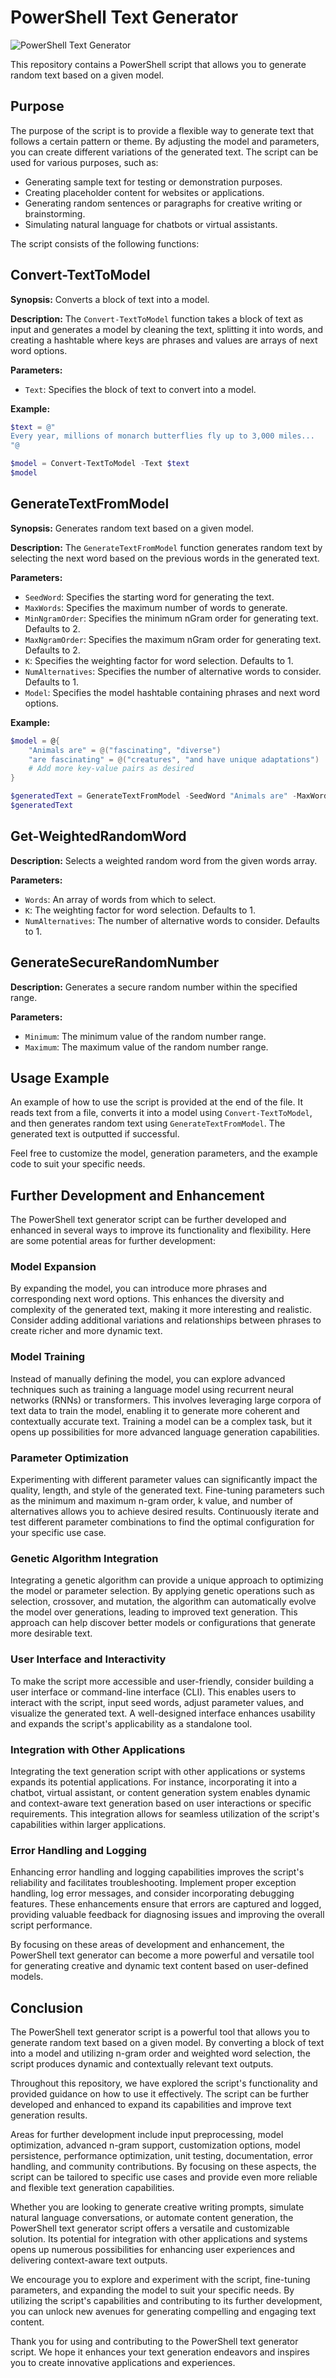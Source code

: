 # PowerShell Text Generator

![PowerShell Text Generator](https://github.com/voytas75/TextGenerator-PowerShell/blob/master/images/letters_dust.png?raw=true "PowerShell Text Generator")

This repository contains a PowerShell script that allows you to generate random text based on a given model. 

## Purpose

The purpose of the script is to provide a flexible way to generate text that follows a certain pattern or theme. By adjusting the model and parameters, you can create different variations of the generated text. The script can be used for various purposes, such as:

- Generating sample text for testing or demonstration purposes.
- Creating placeholder content for websites or applications.
- Generating random sentences or paragraphs for creative writing or brainstorming.
- Simulating natural language for chatbots or virtual assistants.

The script consists of the following functions:

## Convert-TextToModel

**Synopsis:** Converts a block of text into a model.

**Description:** The `Convert-TextToModel` function takes a block of text as input and generates a model by cleaning the text, splitting it into words, and creating a hashtable where keys are phrases and values are arrays of next word options.

**Parameters:**

- `Text`: Specifies the block of text to convert into a model.

**Example:**

```powershell
$text = @"
Every year, millions of monarch butterflies fly up to 3,000 miles...
"@

$model = Convert-TextToModel -Text $text
$model
```

## GenerateTextFromModel

**Synopsis:** Generates random text based on a given model.

**Description:** The `GenerateTextFromModel` function generates random text by selecting the next word based on the previous words in the generated text.

**Parameters:**

- `SeedWord`: Specifies the starting word for generating the text.
- `MaxWords`: Specifies the maximum number of words to generate.
- `MinNgramOrder`: Specifies the minimum nGram order for generating text. Defaults to 2.
- `MaxNgramOrder`: Specifies the maximum nGram order for generating text. Defaults to 2.
- `K`: Specifies the weighting factor for word selection. Defaults to 1.
- `NumAlternatives`: Specifies the number of alternative words to consider. Defaults to 1.
- `Model`: Specifies the model hashtable containing phrases and next word options.

**Example:**

```powershell
$model = @{
    "Animals are" = @("fascinating", "diverse")
    "are fascinating" = @("creatures", "and have unique adaptations")
    # Add more key-value pairs as desired
}

$generatedText = GenerateTextFromModel -SeedWord "Animals are" -MaxWords 10 -Model $model
$generatedText
```

## Get-WeightedRandomWord

**Description:** Selects a weighted random word from the given words array.

**Parameters:**

- `Words`: An array of words from which to select.
- `K`: The weighting factor for word selection. Defaults to 1.
- `NumAlternatives`: The number of alternative words to consider. Defaults to 1.

## GenerateSecureRandomNumber

**Description:** Generates a secure random number within the specified range.

**Parameters:**

- `Minimum`: The minimum value of the random number range.
- `Maximum`: The maximum value of the random number range.

## Usage Example

An example of how to use the script is provided at the end of the file. It reads text from a file, converts it into a model using `Convert-TextToModel`, and then generates random text using `GenerateTextFromModel`. The generated text is outputted if successful.

Feel free to customize the model, generation parameters, and the example code to suit your specific needs.

## Further Development and Enhancement

The PowerShell text generator script can be further developed and enhanced in several ways to improve its functionality and flexibility. Here are some potential areas for further development:

### Model Expansion

By expanding the model, you can introduce more phrases and corresponding next word options. This enhances the diversity and complexity of the generated text, making it more interesting and realistic. Consider adding additional variations and relationships between phrases to create richer and more dynamic text.

### Model Training

Instead of manually defining the model, you can explore advanced techniques such as training a language model using recurrent neural networks (RNNs) or transformers. This involves leveraging large corpora of text data to train the model, enabling it to generate more coherent and contextually accurate text. Training a model can be a complex task, but it opens up possibilities for more advanced language generation capabilities.

### Parameter Optimization

Experimenting with different parameter values can significantly impact the quality, length, and style of the generated text. Fine-tuning parameters such as the minimum and maximum n-gram order, k value, and number of alternatives allows you to achieve desired results. Continuously iterate and test different parameter combinations to find the optimal configuration for your specific use case.

### Genetic Algorithm Integration

Integrating a genetic algorithm can provide a unique approach to optimizing the model or parameter selection. By applying genetic operations such as selection, crossover, and mutation, the algorithm can automatically evolve the model over generations, leading to improved text generation. This approach can help discover better models or configurations that generate more desirable text.

### User Interface and Interactivity

To make the script more accessible and user-friendly, consider building a user interface or command-line interface (CLI). This enables users to interact with the script, input seed words, adjust parameter values, and visualize the generated text. A well-designed interface enhances usability and expands the script's applicability as a standalone tool.

### Integration with Other Applications

Integrating the text generation script with other applications or systems expands its potential applications. For instance, incorporating it into a chatbot, virtual assistant, or content generation system enables dynamic and context-aware text generation based on user interactions or specific requirements. This integration allows for seamless utilization of the script's capabilities within larger applications.

### Error Handling and Logging

Enhancing error handling and logging capabilities improves the script's reliability and facilitates troubleshooting. Implement proper exception handling, log error messages, and consider incorporating debugging features. These enhancements ensure that errors are captured and logged, providing valuable feedback for diagnosing issues and improving the overall script performance.

By focusing on these areas of development and enhancement, the PowerShell text generator can become a more powerful and versatile tool for generating creative and dynamic text content based on user-defined models.

## Conclusion

The PowerShell text generator script is a powerful tool that allows you to generate random text based on a given model. By converting a block of text into a model and utilizing n-gram order and weighted word selection, the script produces dynamic and contextually relevant text outputs.

Throughout this repository, we have explored the script's functionality and provided guidance on how to use it effectively. The script can be further developed and enhanced to expand its capabilities and improve text generation results.

Areas for further development include input preprocessing, model optimization, advanced n-gram support, customization options, model persistence, performance optimization, unit testing, documentation, error handling, and community contributions. By focusing on these aspects, the script can be tailored to specific use cases and provide even more reliable and flexible text generation capabilities.

Whether you are looking to generate creative writing prompts, simulate natural language conversations, or automate content generation, the PowerShell text generator script offers a versatile and customizable solution. Its potential for integration with other applications and systems opens up numerous possibilities for enhancing user experiences and delivering context-aware text outputs.

We encourage you to explore and experiment with the script, fine-tuning parameters, and expanding the model to suit your specific needs. By utilizing the script's capabilities and contributing to its further development, you can unlock new avenues for generating compelling and engaging text content.

Thank you for using and contributing to the PowerShell text generator script. We hope it enhances your text generation endeavors and inspires you to create innovative applications and experiences.